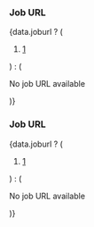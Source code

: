 <section className={styles.section}>
  <h3>Job URL</h3>
  {data.joburl ? (
    <ol className={styles.jobUrlList}>
      <li>
        <a href={data.joburl} target="_blank" rel="noopener noreferrer">1</a>
      </li>
    </ol>
  ) : (
    <p>No job URL available</p>
  )}
</section>



<section className={styles.section}>
  <h3>Job URL</h3>
  {data.joburl ? (
    <ol className={styles.jobUrlList}>
      <li>
        <a href={data.joburl} target="_blank" rel="noopener noreferrer">1</a>
      </li>
    </ol>
  ) : (
    <p>No job URL available</p>
  )}
</section>
